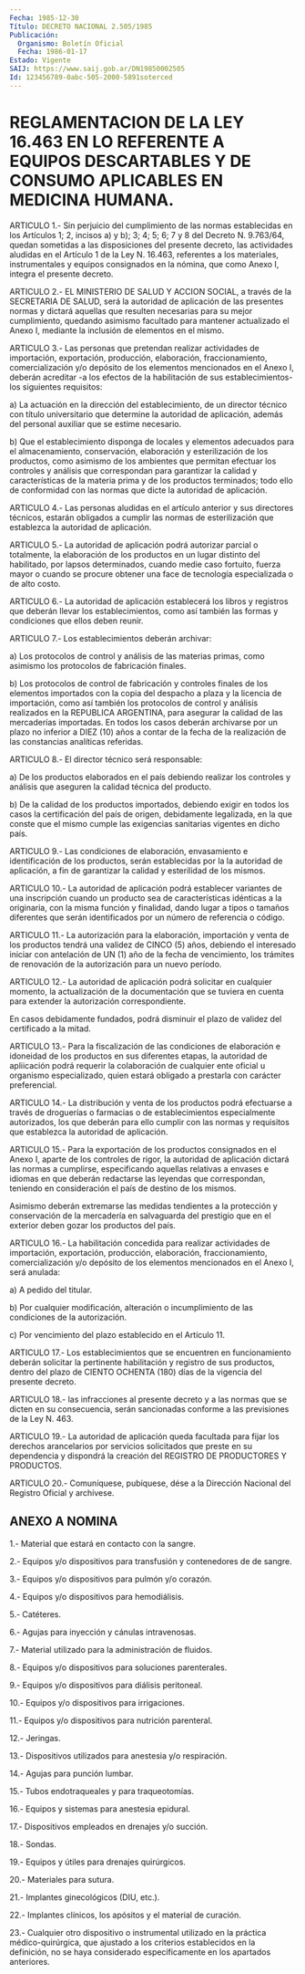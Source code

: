 ```yaml
---
Fecha: 1985-12-30
Título: DECRETO NACIONAL 2.505/1985
Publicación:
  Organismo: Boletín Oficial
  Fecha: 1986-01-17
Estado: Vigente
SAIJ: https://www.saij.gob.ar/DN19850002505
Id: 123456789-0abc-505-2000-5891soterced
---
```

# REGLAMENTACION DE LA LEY 16.463 EN LO REFERENTE A EQUIPOS DESCARTABLES Y DE CONSUMO APLICABLES EN MEDICINA HUMANA.

<a id="1"></a>
ARTICULO    1.-  Sin  perjuicio  del  cumplimiento  de  las  normas establecidas  en los Artículos 1; 2, incisos a) y b); 3; 4; 5; 6; 7 y 8 del Decreto  N.  9.763/64, quedan sometidas a las disposiciones del presente decreto,  las  actividades  aludidas en el Artículo 1 de la Ley N. 16.463, referentes a los materiales,  instrumentales y equipos  consignados  en  la nómina, que como Anexo I,  integra  el presente decreto.

<a id="2"></a>
ARTICULO  2.-  EL  MINISTERIO DE SALUD Y ACCION SOCIAL, a través de la SECRETARIA DE SALUD,  será  la  autoridad  de  aplicación de las presentes  normas  y dictará aquellas que resulten necesarias  para su mejor cumplimiento,  quedando  asimismo  facultado para mantener actualizado el Anexo I, mediante la inclusión  de  elementos  en el mismo.

<a id="3"></a>
ARTICULO  3.-  Las  personas  que pretendan realizar actividades de importación, exportación, producción, elaboración, fraccionamiento, comercialización  y/o  depósito  de  los elementos mencionados en el Anexo I, deberán acreditar -a los efectos  de la habilitación  de  sus  establecimientos- los siguientes requisitos:

a)  La  actuación  en  la  dirección  del  establecimiento,  de  un director  técnico  con  título    universitario  que  determine  la autoridad  de  aplicación,  además del  personal  auxiliar  que  se estime necesario.

b)  Que  el  establecimiento  disponga    de  locales  y  elementos adecuados  para  el  almacenamiento,  conservación,  elaboración  y esterilización de los productos, como asimismo  de  los  ambientes que  permitan  efectuar  los  controles y análisis que correspondan para garantizar la calidad y características  de la materia prima y de  los  productos  terminados;  todo ello de conformidad  con  las normas que dicte la autoridad de aplicación.

<a id="4"></a>
ARTICULO  4.-  Las  personas aludidas en el artículo anterior y sus directores técnicos,  estarán  obligados  a  cumplir  las normas de esterilización    que    establezca  la  autoridad  de  aplicación.

<a id="5"></a>
ARTICULO  5.-  La autoridad de aplicación podrá autorizar parcial o totalmente, la elaboración  de  los  productos en un lugar distinto del  habilitado,  por  lapsos  determinados,    cuando  medie  caso fortuito, fuerza mayor o cuando se procure obtener  una  face    de tecnología especializada o de alto costo.

<a id="6"></a>
ARTICULO  6.-  La  autoridad de aplicación establecerá los libros y registros  que  deberán   llevar  los  establecimientos,  como  así también  las  formas  y  condiciones    que   ellos  deben  reunir.

<a id="7"></a>
ARTICULO    7.-    Los   establecimientos  deberán  archivar:

a) Los protocolos de control  y  análisis  de  las materias primas, como   asimismo  los  protocolos  de  fabricación  finales.

b) Los  protocolos de control de fabricación y controles finales de los elementos  importados  con  la  copia del despacho a plaza y la licencia  de  importación,  como  así  también  los  protocolos  de control  y  análisis  realizados  en la REPUBLICA  ARGENTINA,  para asegurar la calidad de las mercaderías  importadas.  En  todos  los casos  deberán archivarse por un plazo no inferior a DIEZ (10) años a  contar  de  la  fecha  de  la  realización  de  las  constancias analíticas referidas.

<a id="8"></a>
ARTICULO 8.- El director técnico será responsable:

a)  De  los  productos  elaborados en el país debiendo realizar los controles y análisis que  aseguren la calidad técnica del producto.

b) De la calidad de los productos  importados,  debiendo  exigir en todos  los  casos  la certificación del país de origen, debidamente legalizada, en la que  conste  que  el  mismo cumple las exigencias sanitarias vigentes en dicho país.

<a id="9"></a>
ARTICULO   9.-  Las  condiciones  de  elaboración,  envasamiento  e identificación  de  los  productos,  serán  establecidas  por la la autoridad   de  aplicación,  a  fin  de  garantizar  la  calidad  y esterilidad de los mismos.

<a id="10"></a>
ARTICULO    10.-   La  autoridad  de  aplicación  podrá  establecer variantes de una inscripción cuando un producto sea de características idénticas  a  la originaria, con la misma función y finalidad,  dando lugar a tipos  o  tamaños  diferentes  que  serán identificados por un número de referencia o código.

<a id="11"></a>
ARTICULO  11.-  La  autorización para la elaboración, importación y venta de los productos  tendrá  una  validez  de  CINCO  (5)  años, debiendo el interesado iniciar con antelación  de UN (1) año de  la fecha de vencimiento, los trámites de renovación de la autorización para un nuevo período.

<a id="12"></a>
ARTICULO  12.-  La  autoridad  de  aplicación  podrá  solicitar  en cualquier  momento,  la  actualización  de  la documentación que se tuviera en cuenta para extender la autorización    correspondiente.

En casos debidamente fundados, podrá disminuir el plazo  de validez del certificado a la mitad.

<a id="13"></a>
ARTICULO    13.-  Para  la  fiscalización  de  las  condiciones  de elaboración  e  idoneidad  de  los  productos  en  sus  diferentes etapas, la autoridad  de apliicación podrá requerir la colaboración de cualquier ente oficial  u organismo  especializado, quien estará obligado a prestarla con carácter  preferencial.

<a id="14"></a>
ARTICULO  14.-  La  distribución  y  venta  de  los productos podrá efectuarse a través de droguerías o farmacias o de establecimientos especialmente autorizados, los que  deberán   para ello  cumplir  con  las  normas  y  requisitos  que  establezca  la autoridad de aplicación.

<a id="15"></a>
ARTICULO  15.- Para la exportación de los productos consignados  en el Anexo I,  aparte  de  los  controles  de  rigor, la autoridad de aplicación  dictará las normas a cumplirse, especificando  aquellas relativas  a envases  e  idiomas  en  que  deberán  redactarse  las leyendas que  correspondan,  teniendo  en  consideración el país de destino de los mismos.

Asimismo deberán extremarse las medidas tendientes  a la protección y  conservación  de la mercadería en salvaguarda del prestigio  que en el exterior deben gozar los productos del país.

<a id="16"></a>
ARTICULO  16.-  La habilitación concedida para realizar actividades de importación, exportación, producción, elaboración, fraccionamiento,  comercialización  y/o  depósito  de los elementos mencionados en el Anexo I, será anulada:

a) A pedido del titular.

b) Por cualquier modificación, alteración o incumplimiento  de  las condiciones de la autorización.

c)  Por  vencimiento  del  plazo  establecido  en  el  Artículo 11.

<a id="17"></a>
ARTICULO 17.- Los establecimientos que se encuentren en funcionamiento  deberán  solicitar  la  pertinente  habilitación  y registro  de  sus  productos,  dentro  del  plazo de CIENTO OCHENTA (180) días de la vigencia del presente decreto.

<a id="18"></a>
ARTICULO  18.-  las infracciones al presente decreto y a las normas que se dicten en  su consecuencia, serán sancionadas conforme a las previsiones de la Ley N. 463.

<a id="19"></a>
ARTICULO  19.-  La  autoridad  de  aplicación queda facultada para fijar  los  derechos  arancelarios por  servicios  solicitados  que preste en su dependencia  y  dispondrá  la creación del REGISTRO DE PRODUCTORES Y PRODUCTOS.

<a id="20"></a>
ARTICULO  20.- Comuníquese, pubíquese, dése a la Dirección Nacional del Registro Oficial y archívese.

## ANEXO A NOMINA

1.- Material que estará en contacto con la sangre.

2.-  Equipos y/o dispositivos para transfusión y contenedores de de sangre.

3.-  Equipos   y/o  dispositivos  para  pulmón  y/o  corazón.

4.- Equipos y/o dispositivos para hemodiálisis.

5.- Catéteres.

6.- Agujas para inyección y cánulas intravenosas.

7.- Material utilizado  para  la  administración  de  fluidos.

8.-  Equipos  y/o  dispositivos para soluciones parenterales.

9.-  Equipos  y/o  dispositivos   para  diálisis  peritoneal.

10.- Equipos y/o dispositivos para irrigaciones.

11.-  Equipos  y/o  dispositivos para  nutrición  parenteral.

12.- Jeringas.

13.- Dispositivos utilizados  para  anestesia y/o respiración.

14.- Agujas para punción lumbar.

15.- Tubos endotraqueales y para traqueotomías.

16.- Equipos y sistemas para anestesia epidural.

17.-  Dispositivos  empleados  en  drenajes    y/o   succión.

18.- Sondas.

19.- Equipos y útiles para drenajes quirúrgicos.

20.- Materiales para sutura.

21.- Implantes ginecológicos (DIU, etc.).

22.-  Implantes  clínicos, los apósitos y el material de  curación.

23.- Cualquier otro  dispositivo  o  instrumental  utilizado  en la práctica    médico-quirúrgica,    que   ajustado  a  los  criterios establecidos en la definición, no se haya considerado específicamente en los apartados anteriores.